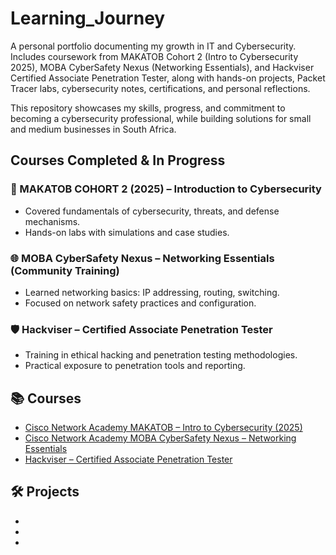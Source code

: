 # Learning_Journey
A personal portfolio documenting my growth in IT and Cybersecurity.
Includes coursework from MAKATOB Cohort 2 (Intro to Cybersecurity 2025), MOBA CyberSafety Nexus (Networking Essentials), and Hackviser Certified Associate Penetration Tester, along with hands-on projects, Packet Tracer labs, cybersecurity notes, certifications, and personal reflections.

This repository showcases my skills, progress, and commitment to becoming a cybersecurity professional, while building solutions for small and medium businesses in South Africa.


## Courses Completed & In Progress

### 📘 MAKATOB COHORT 2 (2025) – Introduction to Cybersecurity
- Covered fundamentals of cybersecurity, threats, and defense mechanisms.  
- Hands-on labs with simulations and case studies.  

### 🌐 MOBA CyberSafety Nexus – Networking Essentials (Community Training)
- Learned networking basics: IP addressing, routing, switching.  
- Focused on network safety practices and configuration.  

### 🛡 Hackviser – Certified Associate Penetration Tester
- Training in ethical hacking and penetration testing methodologies.  
- Practical exposure to penetration tools and reporting.  
## 📚 Courses
- [Cisco Network Academy MAKATOB – Intro to Cybersecurity (2025)]([courses/MAKATOB-Intro-to-Cybersecurity-2025](https://www.netacad.com/launch?id=a9471500-fe0b-4c16-8f16-bd0b94e2d610&tab=curriculum&view=64a33ab9-d137-500f-b534-671b21323714))
- [Cisco Network Academy MOBA CyberSafety Nexus – Networking Essentials]([courses/MOBA-Networking-Essentials](https://www.netacad.com/launch?id=2f0b0a46-08ac-4320-84bb-6f67b8429b7c&tab=curriculum&view=8fb5b741-1725-5532-aa63-fc3f6be24954))
- [Hackviser – Certified Associate Penetration Tester]([courses/Hackviser-CAPenTest](https://app.hackviser.com/certifications/capt))

## 🛠 Projects
- 
- 
- 
